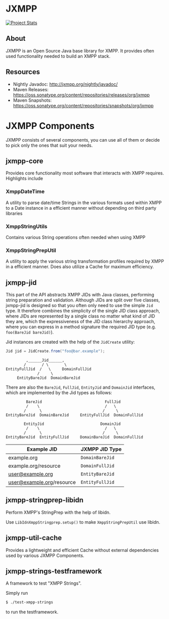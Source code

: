 JXMPP
=====

[![Project Stats](https://www.openhub.net/p/jxmpp/widgets/project_thin_badge.gif)](https://www.openhub.net/p/jxmpp)

About
-----

JXMPP is an Open Source Java base library for XMPP. It provides often
used functionality needed to build an XMPP stack.

Resources
---------

- Nightly Javadoc: http://jxmpp.org/nightly/javadoc/
- Maven Releases: https://oss.sonatype.org/content/repositories/releases/org/jxmpp
- Maven Snapshots: https://oss.sonatype.org/content/repositories/snapshots/org/jxmpp

JXMPP Components
================

JXMPP consists of several components, you can use all of them or decide to pick only the ones that suit your needs.

jxmpp-core
----------

Provides core functionality most software that interacts with XMPP requires.
Highlights include

### XmppDateTime

A utility to parse date/time Strings in the various formats used within XMPP to a Date instance in a efficient manner without depending on third party libraries

### XmppStringUtils

Contains various String operations often needed when using XMPP

### XmppStringPrepUtil

A utility to apply the various string transformation profiles required by XMPP in a efficient manner. Does also utilize a Cache for maximum efficiency.


jxmpp-jid
---------

This part of the API abstracts XMPP JIDs with Java classes, performing string preparation and validation.
Although JIDs are split over five classes, jxmpp-jid is designed so that you often only need to use the simple `Jid` type.
It therefore combines the simplicity of the single JID class approach, where JIDs are represented by a single class no matter what kind of JID they are, which the expressiveness of the JID class hierarchy approach, where you can express in a method signature the required JID type (e.g. `foo(BareJid bareJid)`).

Jid instances are created with the help of the `JidCreate` utility:

```java
Jid jid = JidCreate.from("foo@bar.example");
```

```text
         ,______Jid______,
        /       / \       \
EntityFullJid  /   \     DomainFullJid
              /     \
     EntityBareJid  DomainBareJid
```

There are also the `BareJid`, `FullJid`, `EntityJid` and `DomainJid` interfaces, which are implemented by the Jid types as follows:

```text
         BareJid                            FullJid
         /    \                             /   \
        /      \                           /     \
EntityBareJid  DomainBareJid     EntityFullJid  DomainFullJid

        EntityJid                         DomainJid
         /    \                             /   \
        /      \                           /     \
EntityBareJid  EntityFullJid     DomainBareJid  DomainFullJid
```

| Example JID               | JXMPP JID Type  |
|---------------------------|-----------------|
| example.org               | `DomainBareJid` |
| example.org/resource      | `DomainFullJid` |
| user@example.org          | `EntityBareJid` |
| user@example.org/resource | `EntityFullJid` |

jxmpp-stringprep-libidn
-----------------------

Perform XMPP's StringPrep with the help of libidn.

Use `LibIdnXmppStringprep.setup()` to make `XmppStringPrepUtil` use libidn.

jxmpp-util-cache
----------------

Provides a lightweight and efficient Cache without external dependencies used by various JXMPP Components.

jxmpp-strings-testframework
---------------------------

A framework to test "XMPP Strings".

Simply run

```bash
$ ./test-xmpp-strings
```

to run the testframework.
